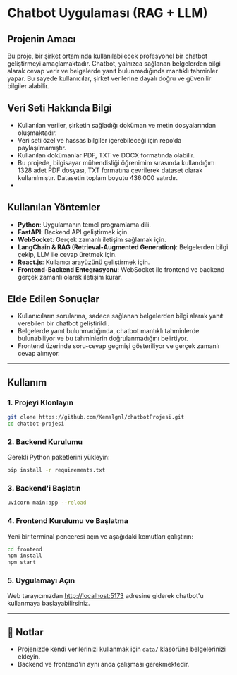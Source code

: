 # Chatbot Uygulaması (RAG + LLM)

## Projenin Amacı
Bu proje, bir şirket ortamında kullanılabilecek profesyonel bir chatbot geliştirmeyi amaçlamaktadır. Chatbot, yalnızca sağlanan belgelerden bilgi alarak cevap verir ve belgelerde yanıt bulunmadığında mantıklı tahminler yapar. Bu sayede kullanıcılar, şirket verilerine dayalı doğru ve güvenilir bilgiler alabilir.

## Veri Seti Hakkında Bilgi
- Kullanılan veriler, şirketin sağladığı doküman ve metin dosyalarından oluşmaktadır.
- Veri seti özel ve hassas bilgiler içerebileceği için repo’da paylaşılmamıştır.
- Kullanılan dokümanlar PDF, TXT ve DOCX formatında olabilir.
- Bu projede, bilgisayar mühendisliği öğrenimim sırasında kullandığım 1328 adet PDF dosyası, TXT formatına çevrilerek dataset olarak kullanılmıştır. Datasetin toplam boyutu 436.000 satırdır.
- 
## Kullanılan Yöntemler
- **Python**: Uygulamanın temel programlama dili.
- **FastAPI**: Backend API geliştirmek için.
- **WebSocket**: Gerçek zamanlı iletişim sağlamak için.
- **LangChain & RAG (Retrieval-Augmented Generation)**: Belgelerden bilgi çekip, LLM ile cevap üretmek için.
- **React.js**: Kullanıcı arayüzünü geliştirmek için.
- **Frontend-Backend Entegrasyonu**: WebSocket ile frontend ve backend gerçek zamanlı olarak iletişim kurar.

## Elde Edilen Sonuçlar
- Kullanıcıların sorularına, sadece sağlanan belgelerden bilgi alarak yanıt verebilen bir chatbot geliştirildi.
- Belgelerde yanıt bulunmadığında, chatbot mantıklı tahminlerde bulunabiliyor ve bu tahminlerin doğrulanmadığını belirtiyor.
- Frontend üzerinde soru-cevap geçmişi gösteriliyor ve gerçek zamanlı cevap alınıyor.



---

## Kullanım

### 1. Projeyi Klonlayın
```bash
git clone https://github.com/Kemalgnl/chatbotProjesi.git
cd chatbot-projesi
```

### 2. Backend Kurulumu
Gerekli Python paketlerini yükleyin:
```bash
pip install -r requirements.txt
```

### 3. Backend'i Başlatın
```bash
uvicorn main:app --reload
```

### 4. Frontend Kurulumu ve Başlatma
Yeni bir terminal penceresi açın ve aşağıdaki komutları çalıştırın:
```bash
cd frontend
npm install
npm start
```

### 5. Uygulamayı Açın
Web tarayıcınızdan [http://localhost:5173](http://localhost:5173) adresine giderek chatbot'u kullanmaya başlayabilirsiniz.

---

## 📝 Notlar
- Projenizde kendi verilerinizi kullanmak için `data/` klasörüne belgelerinizi ekleyin.
- Backend ve frontend'in aynı anda çalışması gerekmektedir.
